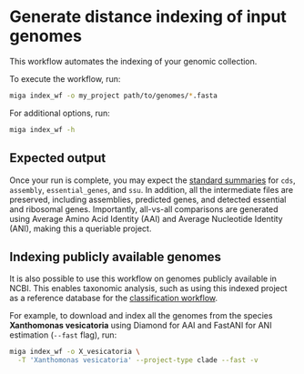 # Generate distance indexing of input genomes

This workflow automates the indexing of your genomic collection.

To execute the workflow, run:

```bash
miga index_wf -o my_project path/to/genomes/*.fasta
```

For additional options, run:

```bash
miga index_wf -h
```

## Expected output

Once your run is complete, you may expect the [standard summaries](summaries.md)
for `cds`, `assembly`, `essential_genes`, and `ssu`. In addition, all the
intermediate files are preserved, including assemblies, predicted genes, and
detected essential and ribosomal genes. Importantly, all-vs-all comparisons are
generated using Average Amino Acid Identity (AAI) and Average Nucleotide
Identity (ANI), making this a queriable project.

## Indexing publicly available genomes

It is also possible to use this workflow on genomes publicly available in NCBI.
This enables taxonomic analysis, such as using this indexed project as a
reference database for the [classification workflow](classify_wf.md).

For example, to download and index all the genomes from the species
**Xanthomonas vesicatoria** using Diamond for AAI and FastANI for ANI
estimation (`--fast` flag), run:

```bash
miga index_wf -o X_vesicatoria \
  -T 'Xanthomonas vesicatoria' --project-type clade --fast -v
```


